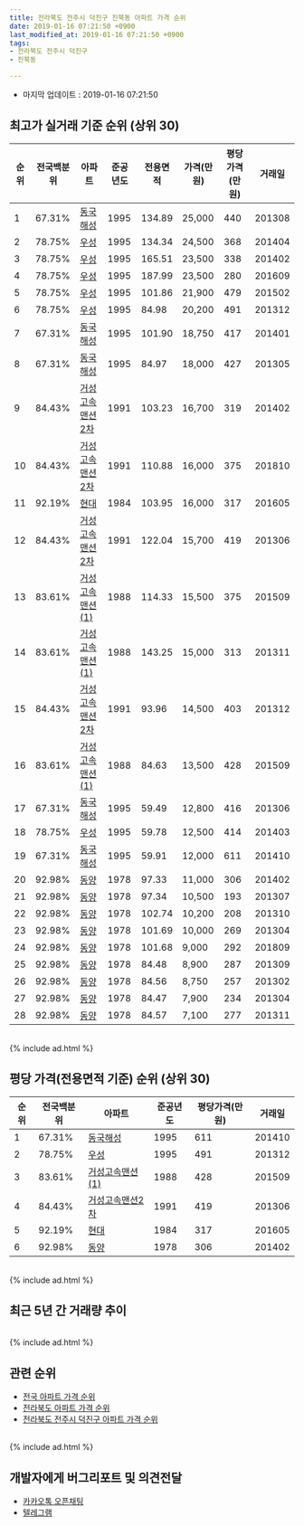 ```yaml
---
title: 전라북도 전주시 덕진구 진북동 아파트 가격 순위
date: 2019-01-16 07:21:50 +0900
last_modified_at: 2019-01-16 07:21:50 +0900
tags:
- 전라북도 전주시 덕진구
- 진북동

---
```


* 마지막 업데이트 : 2019-01-16 07:21:50

## 최고가 실거래 기준 순위 (상위 30)


|순위|전국백분위|아파트|준공년도|전용면적|가격(만원)|평당가격(만원)|거래일|
|---|---|---|---|---|---|---|---|
|1|67.31%|[동국해성](https://search.naver.com/search.naver?query=%EC%A0%84%EB%9D%BC%EB%B6%81%EB%8F%84+%EC%A0%84%EC%A3%BC%EC%8B%9C+%EB%8D%95%EC%A7%84%EA%B5%AC+%EC%A7%84%EB%B6%81%EB%8F%99+%EB%8F%99%EA%B5%AD%ED%95%B4%EC%84%B1)|1995|134.89|25,000|440|201308|
|2|78.75%|[우성](https://search.naver.com/search.naver?query=%EC%A0%84%EB%9D%BC%EB%B6%81%EB%8F%84+%EC%A0%84%EC%A3%BC%EC%8B%9C+%EB%8D%95%EC%A7%84%EA%B5%AC+%EC%A7%84%EB%B6%81%EB%8F%99+%EC%9A%B0%EC%84%B1)|1995|134.34|24,500|368|201404|
|3|78.75%|[우성](https://search.naver.com/search.naver?query=%EC%A0%84%EB%9D%BC%EB%B6%81%EB%8F%84+%EC%A0%84%EC%A3%BC%EC%8B%9C+%EB%8D%95%EC%A7%84%EA%B5%AC+%EC%A7%84%EB%B6%81%EB%8F%99+%EC%9A%B0%EC%84%B1)|1995|165.51|23,500|338|201402|
|4|78.75%|[우성](https://search.naver.com/search.naver?query=%EC%A0%84%EB%9D%BC%EB%B6%81%EB%8F%84+%EC%A0%84%EC%A3%BC%EC%8B%9C+%EB%8D%95%EC%A7%84%EA%B5%AC+%EC%A7%84%EB%B6%81%EB%8F%99+%EC%9A%B0%EC%84%B1)|1995|187.99|23,500|280|201609|
|5|78.75%|[우성](https://search.naver.com/search.naver?query=%EC%A0%84%EB%9D%BC%EB%B6%81%EB%8F%84+%EC%A0%84%EC%A3%BC%EC%8B%9C+%EB%8D%95%EC%A7%84%EA%B5%AC+%EC%A7%84%EB%B6%81%EB%8F%99+%EC%9A%B0%EC%84%B1)|1995|101.86|21,900|479|201502|
|6|78.75%|[우성](https://search.naver.com/search.naver?query=%EC%A0%84%EB%9D%BC%EB%B6%81%EB%8F%84+%EC%A0%84%EC%A3%BC%EC%8B%9C+%EB%8D%95%EC%A7%84%EA%B5%AC+%EC%A7%84%EB%B6%81%EB%8F%99+%EC%9A%B0%EC%84%B1)|1995|84.98|20,200|491|201312|
|7|67.31%|[동국해성](https://search.naver.com/search.naver?query=%EC%A0%84%EB%9D%BC%EB%B6%81%EB%8F%84+%EC%A0%84%EC%A3%BC%EC%8B%9C+%EB%8D%95%EC%A7%84%EA%B5%AC+%EC%A7%84%EB%B6%81%EB%8F%99+%EB%8F%99%EA%B5%AD%ED%95%B4%EC%84%B1)|1995|101.90|18,750|417|201401|
|8|67.31%|[동국해성](https://search.naver.com/search.naver?query=%EC%A0%84%EB%9D%BC%EB%B6%81%EB%8F%84+%EC%A0%84%EC%A3%BC%EC%8B%9C+%EB%8D%95%EC%A7%84%EA%B5%AC+%EC%A7%84%EB%B6%81%EB%8F%99+%EB%8F%99%EA%B5%AD%ED%95%B4%EC%84%B1)|1995|84.97|18,000|427|201305|
|9|84.43%|[거성고속맨션2차](https://search.naver.com/search.naver?query=%EC%A0%84%EB%9D%BC%EB%B6%81%EB%8F%84+%EC%A0%84%EC%A3%BC%EC%8B%9C+%EB%8D%95%EC%A7%84%EA%B5%AC+%EC%A7%84%EB%B6%81%EB%8F%99+%EA%B1%B0%EC%84%B1%EA%B3%A0%EC%86%8D%EB%A7%A8%EC%85%982%EC%B0%A8)|1991|103.23|16,700|319|201402|
|10|84.43%|[거성고속맨션2차](https://search.naver.com/search.naver?query=%EC%A0%84%EB%9D%BC%EB%B6%81%EB%8F%84+%EC%A0%84%EC%A3%BC%EC%8B%9C+%EB%8D%95%EC%A7%84%EA%B5%AC+%EC%A7%84%EB%B6%81%EB%8F%99+%EA%B1%B0%EC%84%B1%EA%B3%A0%EC%86%8D%EB%A7%A8%EC%85%982%EC%B0%A8)|1991|110.88|16,000|375|201810|
|11|92.19%|[현대](https://search.naver.com/search.naver?query=%EC%A0%84%EB%9D%BC%EB%B6%81%EB%8F%84+%EC%A0%84%EC%A3%BC%EC%8B%9C+%EB%8D%95%EC%A7%84%EA%B5%AC+%EC%A7%84%EB%B6%81%EB%8F%99+%ED%98%84%EB%8C%80)|1984|103.95|16,000|317|201605|
|12|84.43%|[거성고속맨션2차](https://search.naver.com/search.naver?query=%EC%A0%84%EB%9D%BC%EB%B6%81%EB%8F%84+%EC%A0%84%EC%A3%BC%EC%8B%9C+%EB%8D%95%EC%A7%84%EA%B5%AC+%EC%A7%84%EB%B6%81%EB%8F%99+%EA%B1%B0%EC%84%B1%EA%B3%A0%EC%86%8D%EB%A7%A8%EC%85%982%EC%B0%A8)|1991|122.04|15,700|419|201306|
|13|83.61%|[거성고속맨션(1)](https://search.naver.com/search.naver?query=%EC%A0%84%EB%9D%BC%EB%B6%81%EB%8F%84+%EC%A0%84%EC%A3%BC%EC%8B%9C+%EB%8D%95%EC%A7%84%EA%B5%AC+%EC%A7%84%EB%B6%81%EB%8F%99+%EA%B1%B0%EC%84%B1%EA%B3%A0%EC%86%8D%EB%A7%A8%EC%85%98%281%29)|1988|114.33|15,500|375|201509|
|14|83.61%|[거성고속맨션(1)](https://search.naver.com/search.naver?query=%EC%A0%84%EB%9D%BC%EB%B6%81%EB%8F%84+%EC%A0%84%EC%A3%BC%EC%8B%9C+%EB%8D%95%EC%A7%84%EA%B5%AC+%EC%A7%84%EB%B6%81%EB%8F%99+%EA%B1%B0%EC%84%B1%EA%B3%A0%EC%86%8D%EB%A7%A8%EC%85%98%281%29)|1988|143.25|15,000|313|201311|
|15|84.43%|[거성고속맨션2차](https://search.naver.com/search.naver?query=%EC%A0%84%EB%9D%BC%EB%B6%81%EB%8F%84+%EC%A0%84%EC%A3%BC%EC%8B%9C+%EB%8D%95%EC%A7%84%EA%B5%AC+%EC%A7%84%EB%B6%81%EB%8F%99+%EA%B1%B0%EC%84%B1%EA%B3%A0%EC%86%8D%EB%A7%A8%EC%85%982%EC%B0%A8)|1991|93.96|14,500|403|201312|
|16|83.61%|[거성고속맨션(1)](https://search.naver.com/search.naver?query=%EC%A0%84%EB%9D%BC%EB%B6%81%EB%8F%84+%EC%A0%84%EC%A3%BC%EC%8B%9C+%EB%8D%95%EC%A7%84%EA%B5%AC+%EC%A7%84%EB%B6%81%EB%8F%99+%EA%B1%B0%EC%84%B1%EA%B3%A0%EC%86%8D%EB%A7%A8%EC%85%98%281%29)|1988|84.63|13,500|428|201509|
|17|67.31%|[동국해성](https://search.naver.com/search.naver?query=%EC%A0%84%EB%9D%BC%EB%B6%81%EB%8F%84+%EC%A0%84%EC%A3%BC%EC%8B%9C+%EB%8D%95%EC%A7%84%EA%B5%AC+%EC%A7%84%EB%B6%81%EB%8F%99+%EB%8F%99%EA%B5%AD%ED%95%B4%EC%84%B1)|1995|59.49|12,800|416|201306|
|18|78.75%|[우성](https://search.naver.com/search.naver?query=%EC%A0%84%EB%9D%BC%EB%B6%81%EB%8F%84+%EC%A0%84%EC%A3%BC%EC%8B%9C+%EB%8D%95%EC%A7%84%EA%B5%AC+%EC%A7%84%EB%B6%81%EB%8F%99+%EC%9A%B0%EC%84%B1)|1995|59.78|12,500|414|201403|
|19|67.31%|[동국해성](https://search.naver.com/search.naver?query=%EC%A0%84%EB%9D%BC%EB%B6%81%EB%8F%84+%EC%A0%84%EC%A3%BC%EC%8B%9C+%EB%8D%95%EC%A7%84%EA%B5%AC+%EC%A7%84%EB%B6%81%EB%8F%99+%EB%8F%99%EA%B5%AD%ED%95%B4%EC%84%B1)|1995|59.91|12,000|611|201410|
|20|92.98%|[동양](https://search.naver.com/search.naver?query=%EC%A0%84%EB%9D%BC%EB%B6%81%EB%8F%84+%EC%A0%84%EC%A3%BC%EC%8B%9C+%EB%8D%95%EC%A7%84%EA%B5%AC+%EC%A7%84%EB%B6%81%EB%8F%99+%EB%8F%99%EC%96%91)|1978|97.33|11,000|306|201402|
|21|92.98%|[동양](https://search.naver.com/search.naver?query=%EC%A0%84%EB%9D%BC%EB%B6%81%EB%8F%84+%EC%A0%84%EC%A3%BC%EC%8B%9C+%EB%8D%95%EC%A7%84%EA%B5%AC+%EC%A7%84%EB%B6%81%EB%8F%99+%EB%8F%99%EC%96%91)|1978|97.34|10,500|193|201307|
|22|92.98%|[동양](https://search.naver.com/search.naver?query=%EC%A0%84%EB%9D%BC%EB%B6%81%EB%8F%84+%EC%A0%84%EC%A3%BC%EC%8B%9C+%EB%8D%95%EC%A7%84%EA%B5%AC+%EC%A7%84%EB%B6%81%EB%8F%99+%EB%8F%99%EC%96%91)|1978|102.74|10,200|208|201310|
|23|92.98%|[동양](https://search.naver.com/search.naver?query=%EC%A0%84%EB%9D%BC%EB%B6%81%EB%8F%84+%EC%A0%84%EC%A3%BC%EC%8B%9C+%EB%8D%95%EC%A7%84%EA%B5%AC+%EC%A7%84%EB%B6%81%EB%8F%99+%EB%8F%99%EC%96%91)|1978|101.69|10,000|269|201304|
|24|92.98%|[동양](https://search.naver.com/search.naver?query=%EC%A0%84%EB%9D%BC%EB%B6%81%EB%8F%84+%EC%A0%84%EC%A3%BC%EC%8B%9C+%EB%8D%95%EC%A7%84%EA%B5%AC+%EC%A7%84%EB%B6%81%EB%8F%99+%EB%8F%99%EC%96%91)|1978|101.68|9,000|292|201809|
|25|92.98%|[동양](https://search.naver.com/search.naver?query=%EC%A0%84%EB%9D%BC%EB%B6%81%EB%8F%84+%EC%A0%84%EC%A3%BC%EC%8B%9C+%EB%8D%95%EC%A7%84%EA%B5%AC+%EC%A7%84%EB%B6%81%EB%8F%99+%EB%8F%99%EC%96%91)|1978|84.48|8,900|287|201309|
|26|92.98%|[동양](https://search.naver.com/search.naver?query=%EC%A0%84%EB%9D%BC%EB%B6%81%EB%8F%84+%EC%A0%84%EC%A3%BC%EC%8B%9C+%EB%8D%95%EC%A7%84%EA%B5%AC+%EC%A7%84%EB%B6%81%EB%8F%99+%EB%8F%99%EC%96%91)|1978|84.56|8,750|257|201302|
|27|92.98%|[동양](https://search.naver.com/search.naver?query=%EC%A0%84%EB%9D%BC%EB%B6%81%EB%8F%84+%EC%A0%84%EC%A3%BC%EC%8B%9C+%EB%8D%95%EC%A7%84%EA%B5%AC+%EC%A7%84%EB%B6%81%EB%8F%99+%EB%8F%99%EC%96%91)|1978|84.47|7,900|234|201304|
|28|92.98%|[동양](https://search.naver.com/search.naver?query=%EC%A0%84%EB%9D%BC%EB%B6%81%EB%8F%84+%EC%A0%84%EC%A3%BC%EC%8B%9C+%EB%8D%95%EC%A7%84%EA%B5%AC+%EC%A7%84%EB%B6%81%EB%8F%99+%EB%8F%99%EC%96%91)|1978|84.57|7,100|277|201311|


<br>
{% include ad.html %}
<br>

## 평당 가격(전용면적 기준) 순위 (상위 30)


|순위|전국백분위|아파트|준공년도|평당가격(만원)|거래일|
|---|---|---|---|---|---|
|1|67.31%|[동국해성](https://search.naver.com/search.naver?query=%EC%A0%84%EB%9D%BC%EB%B6%81%EB%8F%84+%EC%A0%84%EC%A3%BC%EC%8B%9C+%EB%8D%95%EC%A7%84%EA%B5%AC+%EC%A7%84%EB%B6%81%EB%8F%99+%EB%8F%99%EA%B5%AD%ED%95%B4%EC%84%B1)|1995|611|201410|
|2|78.75%|[우성](https://search.naver.com/search.naver?query=%EC%A0%84%EB%9D%BC%EB%B6%81%EB%8F%84+%EC%A0%84%EC%A3%BC%EC%8B%9C+%EB%8D%95%EC%A7%84%EA%B5%AC+%EC%A7%84%EB%B6%81%EB%8F%99+%EC%9A%B0%EC%84%B1)|1995|491|201312|
|3|83.61%|[거성고속맨션(1)](https://search.naver.com/search.naver?query=%EC%A0%84%EB%9D%BC%EB%B6%81%EB%8F%84+%EC%A0%84%EC%A3%BC%EC%8B%9C+%EB%8D%95%EC%A7%84%EA%B5%AC+%EC%A7%84%EB%B6%81%EB%8F%99+%EA%B1%B0%EC%84%B1%EA%B3%A0%EC%86%8D%EB%A7%A8%EC%85%98%281%29)|1988|428|201509|
|4|84.43%|[거성고속맨션2차](https://search.naver.com/search.naver?query=%EC%A0%84%EB%9D%BC%EB%B6%81%EB%8F%84+%EC%A0%84%EC%A3%BC%EC%8B%9C+%EB%8D%95%EC%A7%84%EA%B5%AC+%EC%A7%84%EB%B6%81%EB%8F%99+%EA%B1%B0%EC%84%B1%EA%B3%A0%EC%86%8D%EB%A7%A8%EC%85%982%EC%B0%A8)|1991|419|201306|
|5|92.19%|[현대](https://search.naver.com/search.naver?query=%EC%A0%84%EB%9D%BC%EB%B6%81%EB%8F%84+%EC%A0%84%EC%A3%BC%EC%8B%9C+%EB%8D%95%EC%A7%84%EA%B5%AC+%EC%A7%84%EB%B6%81%EB%8F%99+%ED%98%84%EB%8C%80)|1984|317|201605|
|6|92.98%|[동양](https://search.naver.com/search.naver?query=%EC%A0%84%EB%9D%BC%EB%B6%81%EB%8F%84+%EC%A0%84%EC%A3%BC%EC%8B%9C+%EB%8D%95%EC%A7%84%EA%B5%AC+%EC%A7%84%EB%B6%81%EB%8F%99+%EB%8F%99%EC%96%91)|1978|306|201402|


<br>
{% include ad.html %}
<br>

## 최근 5년 간 거래량 추이


<div style="width:100%;">
    <canvas id="deal_progress" height="250"></canvas>
</div>

<script>
new Chart(document.getElementById("deal_progress"), {
    type: 'line',
    data: {
        labels: ['201401','201402','201403','201404','201405','201406','201407','201408','201409','201410','201411','201412','201501','201502','201503','201504','201505','201506','201507','201508','201509','201510','201511','201512','201601','201602','201603','201604','201605','201606','201607','201608','201609','201610','201611','201612','201701','201702','201703','201704','201705','201706','201707','201708','201709','201710','201711','201712','201801','201802','201803','201804','201805','201806','201807','201808','201809','201810','201811','201812','201901'],
        datasets: [{
            label: '실거래 수',
            pointRadius: 1,
            data: [11, 25, 13, 15, 12, 12, 14, 8, 21, 25, 9, 12, 12, 10, 17, 26, 21, 11, 16, 19, 12, 14, 17, 11, 15, 12, 27, 16, 14, 15, 13, 11, 21, 31, 12, 10, 15, 19, 18, 20, 13, 16, 14, 15, 10, 10, 19, 11, 19, 17, 23, 13, 11, 8, 11, 13, 15, 8, 8, 4, 1],
            borderColor: "rgba(255, 201, 14, 1)",
            backgroundColor: "rgba(255, 201, 14, 0.5)",
            fill: true,
        }]
    },
    options: {
        responsive: true,
        title: {
            display: true,
            text: '5년간 거래량 추이'
        },
        tooltips: {
            mode: 'index',
            intersect: false,
        },
        hover: {
            mode: 'nearest',
            intersect: true
        },
        scales: {
            xAxes: [{
                display: true,
                scaleLabel: {
                    display: true,
                    labelString: '년/월'
                }
            }],
            yAxes: [{
                display: true,
                ticks: {
                    suggestedMin: 0,
                },
                scaleLabel: {
                    display: true,
                    labelString: '실거래 수'
                }
            }]
        }
    }
});

</script>


<br>
{% include ad.html %}
<br>

## 관련 순위

- [전국 아파트 가격 순위](https://inasie.github.io/apt-ranking/전국)
- [전라북도 아파트 가격 순위](https://inasie.github.io/apt-ranking/전라북도)
- [전라북도 전주시 덕진구 아파트 가격 순위](https://inasie.github.io/apt-ranking/전라북도-전주시-덕진구)


<br>
{% include ad.html %}
<br>

## 개발자에게 버그리포트 및 의견전달

- [카카오톡 오픈채팅](https://open.kakao.com/o/gLJUAP4)
- [텔레그램](https://t.me/inasie)

